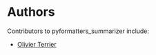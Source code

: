 # Authors

Contributors to pyformatters_summarizer include:

+ [Olivier Terrier](mailto:olivier.terrier@kairntech.com)
